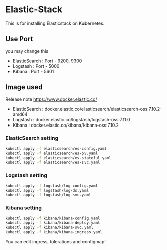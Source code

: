 # Elastic-Stack
This is for installing Elasticstack on Kubernetes.

## Use Port
you may change this
- ElasticSearch : Port - 9200, 9300
- Logstash : Port - 5000
- Kibana : Port - 5601 

## Image used
Release note
https://www.docker.elastic.co/
- ElasticSearch : docker.elastic.co/elasticsearch/elasticsearch-oss:7.10.2-amd64
- Logstash : docker.elastic.co/logstash/logstash-oss:7.11.0
- Kibana : docker.elastic.co/kibana/kibana-oss:7.10.2

### ElasticSearch setting
```bash
kubectl apply -f elasticsearch/es-config.yaml
kubectl apply -f elasticsearch/es-pv.yaml
kubectl apply -f elasticsearch/es-stateful.yaml
kubectl apply -f elasticsearch/es-svc.yaml
```

### Logstash setting
```bash
kubectl apply -f logstash/log-config.yaml
kubectl apply -f logstash/log-ds.yaml
kubectl apply -f logstash/log-svc.yaml
```

### Kibana setting
```bash
kubectl apply -f kibana/kibana-config.yaml
kubectl apply -f kibana/kibana-deploy.yaml
kubectl apply -f kibana/kibana-svc.yaml
kubectl apply -f kibana/kibana-ingress.yaml
```

You can edit ingress, tolerations and configmap!
